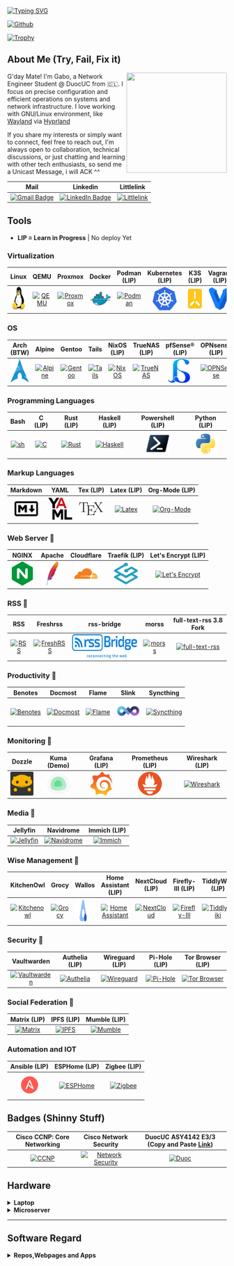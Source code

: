 <!--
Hey thanks for see the code behind, here you have the template
URL Template
<a href="site link" ><img src="image-link" title="Tittle-Link" alt="Tittle-Link" height="55"/></a>

Badge Template
[![Badge Name](https://img.shields.io/badge/Badge_Name-B51D39?logo="logo"&logoColor=FABE0F&labelColor=38A454&style=for-the-badge)](external-link)

Have Fun, Happy Hacking
- Proxylivy
-->
[![Typing SVG](https://readme-typing-svg.demolab.com?font=JetBrains+Mono&size=18&duration=3000&pause=800&color=CDD6F4&background=24273a&random=false&width=450&height=60&lines=Hi+There%2C+I+am+Proxylivy+%5E%5E;Catppucin+Macchiato+best+Dark+Theme+%3C3;Feel+Free+to+Look+Arround)](https://git.io/typing-svg)

[![Github](https://img.shields.io/badge/👓_README_Source_Code-100000?style=for-the-badge&logo=github&logoColor=white)](README.md?plain=1)

[![Trophy](https://github-profile-trophy.vercel.app/?username=proxylivy&theme=nord&rank=SSS,SS,AAA,AA,A,B,C,SECRET&column=-1&no-bg=true&no-frame=true)](https://github.com/ryo-ma/github-profile-trophy)

## About Me (Try, Fail, Fix it)
<img align="right" width="230" height="230" src="/DeathGabox_Octocat.png">

G'day Mate! I'm Gabo, a Network Engineer Student @ DuocUC from 🇨🇱. I focus on precise configuration and efficient operations on systems and network infrastructure. I love working with GNU/Linux environment, like [Wayland](https://wayland.freedesktop.org/) via [Hyprland](https://hyprland.org/)

If you share my interests or simply want to connect, feel free to reach out, I'm always open to collaboration, technical discussions, or just chatting and learning with other tech enthusiasts, so send me a Unicast Message, i will ACK ^^

| Mail | Linkedin | Littlelink |
| :---: | :---: | :---: |
| [![Gmail Badge](https://img.shields.io/badge/🔗_Mail_Me-B51D39?logo=gmail&logoColor=FABE0F&labelColor=38A454&style=for-the-badge)](mailto:zunigagabriel3@gmail.com) | [![LinkedIn Badge](https://img.shields.io/badge/🔗_Linked[In]-e6e6e6?logo=linkedin&logoColor=0575B0&style=for-the-badge)](https://www.linkedin.com/in/gabo-z-montecinos) | [![Littlelink](https://img.shields.io/badge/Littlelink-blue?logo=test&style=for-the-badge)](https://littlelink.proxylivy.work/) |

## Tools
- **LIP = Learn in Progress** | No deploy Yet
### Virtualization
| Linux | QEMU | Proxmox | Docker | Podman (LIP) | Kubernetes (LIP) | K3S (LIP) | Vagrant (LIP) |
| :---: | :---: | :---: | :---: | :---: | :---: | :---: | :---: |
| <a href="https://kernel.org/" ><img src="https://raw.githubusercontent.com/devicons/devicon/master/icons/linux/linux-original.svg" title="Linux" alt="Linux" height="55"/></a> | <a href="https://www.qemu.org/" ><img src="https://qemu.weilnetz.de/icon/benoit/black_and_orange_qemu_head-128x128.png" title="QEMU" alt="QEMU" height="55"/></a> | <a href="https://www.proxmox.com/en/" ><img src="/assets/proxmox-logo-stacked-inverted-color.svg" title="Proxmox" alt="Proxmox" height="70"/></a> | <a href="https://www.docker.com/" ><img src="https://raw.githubusercontent.com/devicons/devicon/master/icons/docker/docker-original.svg" title="Docker" alt="Docker" height="55"/></a> | <a href="https://podman.io/"><img src="https://raw.githubusercontent.com/containers/common/main/logos/podman-logo-full-vert.png" title="Podman" alt="Podman" height="55" /></a> | <a href="https://kubernetes.io/"><img src="https://raw.githubusercontent.com/devicons/devicon/master/icons/kubernetes/kubernetes-original.svg" title="Kubernetes" alt="Kubernetes" height="55" /></a> | <a href="https://k3s.io/"><img src="https://raw.githubusercontent.com/devicons/devicon/master/icons/k3s/k3s-original.svg" title="K3s" alt="K3s" height="55" /></a> | <a href="https://www.vagrantup.com/"><img src="https://raw.githubusercontent.com/devicons/devicon/master/icons/vagrant/vagrant-original.svg" title="Vagrant" alt="Vagrant" height="55" /></a> |

### OS
| Arch (BTW) | Alpine | Gentoo | Tails | NixOS (LIP) | TrueNAS (LIP) | pfSense® (LIP) | OPNsense (LIP) | OpenWrt (LIP) |
| :---: | :---: | :---: | :---: | :---: | :---: | :---: | :---: | :---: |
| <a href="https://archlinux.org/"><img src="https://raw.githubusercontent.com/walkxcode/dashboard-icons/refs/heads/main/svg/arch.svg" title="Arch" alt="Arch" height="55" /></a> | <a href="https://www.alpinelinux.org/"><img src="https://upload.wikimedia.org/wikipedia/commons/6/60/New_Logo_Alpine_Linux.svg" title="Alpine" alt="Alpine" height="55" /></a> | <a href="https://www.gentoo.org/"><img src="https://www.gentoo.org/assets/img/logo/gentoo-signet.svg" title="Gentoo" alt="Gentoo" height="55" /></a> | <a href="https://tails.net/"><img src="https://tails.net/contribute/how/promote/material/logo/tails-logo-drawing.svg" title="Tails" alt="Tails" height="55" /></a> | <a href="https://nixos.org/"><img src="https://raw.githubusercontent.com/NixOS/nixos-artwork/master/logo/nix-snowflake-colours.svg" title="NixOS" alt="NixOS" height="55" /></a> | <a href="https://www.truenas.com/"><img src="/assets/Old-Freenas.png" title="TueNAS" alt="TrueNAS" height="55" /></a> | <a href="https://www.pfsense.org"><img src="https://raw.githubusercontent.com/pfsense/pfsense/master/src/usr/local/www/android-chrome-512x512.png" title="PfSense" alt="PfSense" height="55" /></a> | <a href="https://opnsense.org/"><img src="/assets/OPNSense-Icon.png" title="OPNSense" alt="OPNSense" height="55" /></a> | <a href="https://openwrt.org/"><img src="https://raw.githubusercontent.com/openwrt/branding/master/logo/openwrt_logo_blue_and_dark_blue.svg" title="OpenWrt" alt="OpenWrt" height="55" /></a> |

### Programming Languages
| Bash | C (LIP) | Rust (LIP) | Haskell (LIP) | Powershell (LIP) | Python (LIP) |
| :---: | :---: | :---: | :---: | :---: | :---: |
| <a href="https://www.gnu.org/software/bash/"><img src="https://raw.githubusercontent.com/odb/official-bash-logo/master/assets/Logos/Icons/SVG/512x512.svg" title="sh" alt="sh" height="55"/></a> | <a href="https://www.gnu.org/software/gnu-c-manual/gnu-c-manual.html"><img src="https://upload.wikimedia.org/wikipedia/commons/5/55/The_C_Programming_Language_logo_with_Helvetica_LT_Black_and_CG_Times_Bold.svg" title="C" alt="C" height="55"/></a> | <a href="https://www.rust-lang.org/"><img src="https://raw.githubusercontent.com/rust-lang/rust-artwork/master/logo/rust-logo-512x512.png" title="Rust" alt="Rust" height="55"/></a> | <a href="https://www.haskell.org/"><img src="https://upload.wikimedia.org/wikipedia/commons/1/1c/Haskell-Logo.svg" title="Haskell" alt="Haskell" height="55"/></a> | <a href="https://github.com/PowerShell/PowerShell"><img src="https://raw.githubusercontent.com/devicons/devicon/master/icons/powershell/powershell-original.svg" title="Powershell" alt="Powershell" height="55"/></a> | <a href="https://www.python.org/"><img src="https://raw.githubusercontent.com/devicons/devicon/master/icons/python/python-original.svg" title="Python" alt="Python" height="55"/></a> |

### Markup Languages
| Markdown | YAML | Tex (LIP) | Latex (LIP) | Org-Mode (LIP) |
| :---: | :---: | :---: | :---: | :---: |
| <a href="https://www.markdownguide.org" ><img src="https://raw.githubusercontent.com/devicons/devicon/master/icons/markdown/markdown-original.svg" title="Markdown" alt="Markdown" height="55"/></a> | <a href="https://yaml.org/" ><img src="https://raw.githubusercontent.com/devicons/devicon/master/icons/yaml/yaml-original.svg" title="YAML" alt="YAML" height="55"/></a> | <a href="https://tug.org/texlive/doc.html"><img src="https://raw.githubusercontent.com/devicons/devicon/master/icons/tex/tex-original.svg" title="Tex" alt="Tex" height="55"/></a> | <a href="https://www.latex-project.org"><img src="https://www.latex-project.org/about/logos/latex-project-logo_288x288.svg" title="Latex" alt="Latex" height="55"/></a> |<a href="https://orgmode.org/"><img src="https://orgmode.org/resources/img/org-mode-unicorn.svg" title="Org-Mode" alt="Org-Mode" height="55" /></a> |

### Web Server 🐳
| NGINX | Apache | Cloudflare | Traefik (LIP) | Let's Encrypt (LIP) |
| :---: | :---: | :---: | :---: | :---: |
| <a href="https://nginx.org/" ><img src="https://raw.githubusercontent.com/devicons/devicon/master/icons/nginx/nginx-original.svg" title="NGINX" alt="NGINX" height="55"/></a> | <a href="https://httpd.apache.org/" ><img src="https://raw.githubusercontent.com/devicons/devicon/master/icons/apache/apache-original.svg" title="Apache" alt="Apache" height="55"/></a> | <a href="https://www.cloudflare.com/products/tunnel/" ><img src="https://raw.githubusercontent.com/devicons/devicon/master/icons/cloudflare/cloudflare-original.svg" title="Cloudflare Tunnel" alt="Cloudflare Tunnel" height="55"/></a> | <a href="https://github.com/traefik/traefik" ><img src="https://raw.githubusercontent.com/devicons/devicon/master/icons/traefikproxy/traefikproxy-original.svg" title="Traefik" alt="Traefik" height="55"/></a> | <a href="https://letsencrypt.org/"><img src="https://upload.wikimedia.org/wikipedia/commons/8/89/Let%27s_Encrypt_icon.svg" title="Let's Encrypt" alt="Let's Encrypt" height="55"/></a> |

### RSS 🐳
| RSS | Freshrss | rss-bridge | morss | full-text-rss 3.8 Fork |
| :---: | :---: | :---: | :---: | :---: |
| <a href="https://www.rssboard.org/rss-specification" ><img src="https://upload.wikimedia.org/wikipedia/commons/4/43/Feed-icon.svg" title="RSS" alt="RSS" width="43" height="43"/></a> | <a href="https://freshrss.org/" ><img src="https://freshrss.org/images/icon.svg" title="FreshRSS" alt="FreshRSS" height="55"/></a> | <a href="https://github.com/RSS-Bridge/rss-bridge" ><img src="https://raw.githubusercontent.com/RSS-Bridge/rss-bridge/master/docs/images/rssbridgelogo.png" title="rss-bridge" alt="rss-bridge" height="55"/></a> | <a href="https://github.com/pictuga/morss" ><img src="https://morss.it/logo.svg" title="morss" alt="morss" height="55"/></a> | <a href="https://github.com/heussd/fivefilters-full-text-rss-docker" ><img src="https://www.fivefilters.org/wp-content/uploads/2020/04/logo-regular.svg" title="full-text-rss" alt="full-text-rss" height="55"/></a> |

### Productivity 🐳
| Benotes | Docmost | Flame | Slink | Syncthing |
| :---: | :---: | :---: | :---: | :---: |
| <a href="https://github.com/fr0tt/benotes"><img src="https://styles.redditmedia.com/t5_7s4cwx/styles/communityIcon_btnd115h9mca1.png" title="Benotes" alt="Benotes" height="55" /></a> | <a href="https://docmost.com/"><img src="https://raw.githubusercontent.com/docmost/docmost/main/apps/client/public/favicon-32x32.png" title="Docmost" alt="Docmost" height="55" /></a> | <a href="https://github.com/pawelmalak/flame"><img src="https://raw.githubusercontent.com/pawelmalak/flame/master/client/public/icons/apple-touch-icon-180x180.png" title="Flame" alt="Flame" height="55" /></a> | <a href="https://github.com/andrii-kryvoviaz/slink"><img src="https://raw.githubusercontent.com/andrii-kryvoviaz/slink/main/client/static/favicon.png" title="Slink" alt="Slink" height="55" /></a> | <a href="https://syncthing.net/"><img src="https://upload.wikimedia.org/wikipedia/commons/5/57/Syncthing_Logo.svg" title="Syncthing" alt="Syncthing" height="55" /></a> |

### Monitoring 🐳
| Dozzle | Kuma (Demo) | Grafana (LIP) | Prometheus (LIP) | Wireshark (LIP) |
| :---: | :---: | :---: | :---: | :---: |
| <a href="https://dozzle.dev/"><img src="https://raw.githubusercontent.com/amir20/dozzle/master/public/apple-touch-icon.png" title="Dozzle" alt="Dozzle" height="55" /></a> | <a href="https://kuma.deathgabox.work/status/kuma"><img src="https://raw.githubusercontent.com/louislam/uptime-kuma/master/public/icon.svg" title="Uptime Kuma" alt="Uptime Kuma" height="55" /></a> | <a href="https://grafana.com/oss/"><img src="https://raw.githubusercontent.com/devicons/devicon/master/icons/grafana/grafana-original.svg" title="Grafana" alt="Grafana" height="55" /></a> | <a href="https://prometheus.io/"><img src="https://raw.githubusercontent.com/devicons/devicon/master/icons/prometheus/prometheus-original.svg" title="Prometheus" alt="Prometheus" height="55" /></a> | <a href="https://www.wireshark.org/"><img src="https://upload.wikimedia.org/wikipedia/commons/c/c6/Wireshark_icon_new.png" title="Wireshark" alt="Wireshark" height="55" /></a> |

### Media 🐳
| Jellyfin | Navidrome | Immich (LIP) |
| :---: | :---: | :---: |
| <a href="https://jellyfin.org/"><img src="https://raw.githubusercontent.com/jellyfin/jellyfin-ux/master/branding/SVG/icon-transparent.svg" title="Jellyfin" alt="Jellyfin" height="55" /></a> | <a href="https://github.com/navidrome/navidrome/"><img src="https://raw.githubusercontent.com/navidrome/navidrome/master/resources/logo-192x192.png" title="Navidrome" alt="Navidrome" height="55" /></a> | <a href="https://immich.app/"><img src="https://raw.githubusercontent.com/immich-app/immich/main/design/immich-logo.svg" title="Immich" alt="Immich" height="55" /></a> |

### Wise Management 🐳
| KitchenOwl | Grocy | Wallos | Home Assistant (LIP) | NextCloud (LIP) | Firefly-III (LIP) | TiddlyWiki (LIP) |
| :---: | :---: | :---: | :---: | :---: | :---: | :---: |
| <a href="https://github.com/TomBursch/kitchenowl"><img src="https://raw.githubusercontent.com/TomBursch/kitchenowl/main/docs/docs/img/logo.png" title="Kitchenowl" alt="Kitchenowl" height="55" /></a> | <a href="https://github.com/grocy/grocy"><img src="https://raw.githubusercontent.com/grocy/grocy/master/public/img/icon.svg" title="Grocy" alt="Grocy" height="55" /></a> | <a href="https://github.com/ellite/Wallos"><img src="https://raw.githubusercontent.com/ellite/Wallos/main/images/siteicons/walloswhite.png" title="Wallos" alt="Wallos" height="55" /></a> | <a href="https://www.home-assistant.io/"><img src="/assets/home-assistant-color-light.svg" title="Home Assistant" alt="Home Assistant" height="55" /></a> | <a href="https://nextcloud.com/"><img src="https://nextcloud.com/c/uploads/2022/11/logo_nextcloud_blue.svg" title="NextCloud" alt="NextCloud" height="55" /></a> | <a href="https://demo.firefly-iii.org/login"><img src="https://docs.firefly-iii.org/images/explanation/more-information/logo/logo.png" title="Firefly-III" alt="Firefly-III" height="55" /></a> | <a href="https://tiddlywiki.com/"><img src="https://simpleicons.org/icons/tiddlywiki.svg" title="TiddlyWiki" alt="TiddlyWiki" height="55" /></a> |

### Security 🐳
| Vaultwarden | Authelia (LIP) | Wireguard (LIP) | Pi-Hole (LIP) | Tor Browser (LIP) | 
| :---: | :---: | :---: | :---: | :---: |
| <a href="https://github.com/dani-garcia/vaultwarden"><img src="https://simpleicons.org/icons/vaultwarden.svg" title="Vaultwarden" alt="Vaultwarden" height="55" /></a> | <a href="https://www.authelia.com/"><img src="https://raw.githubusercontent.com/authelia/authelia/master/docs/static/images/branding/logo-cropped.svg" title="Authelia" alt="Authelia" height="55" /></a> | <a href="https://www.wireguard.com/"><img src="https://www.wireguard.com/img/wireguard.svg" title="Wireguard" alt="Wireguard" height="55" /></a> | <a href="https://pi-hole.net/"><img src="https://raw.githubusercontent.com/pi-hole/web/master/img/logo.svg" title="Pi-Hole" alt="Pi-Hole" height="55" /></a> | <a href="https://www.torproject.org/"><img src="https://styleguide.torproject.org/static/images/tor-logo/purple.svg" title="Tor Browser" alt="Tor Browser" height="55" /></a> |

### Social Federation 🐳
| Matrix (LIP) | IPFS (LIP) | Mumble (LIP) |
| :---: | :---: | :---: |
| <a href="https://matrix.org/"><img src="https://raw.githubusercontent.com/matrix-org/matrix.org/refs/heads/gatsby/content/matrix%20logo.svg" title="Matrix" alt="Matrix" height="55" /></a> | <a href="https://www.ipfs.tech/"><img src="https://upload.wikimedia.org/wikipedia/commons/1/18/Ipfs-logo-1024-ice-text.png" title="IPFS" alt="IPFS" height="55" /></a> | <a href="https://www.mumble.info/"><img src="https://upload.wikimedia.org/wikipedia/commons/8/8f/Icons_mumble.svg" title="Mumble" alt="Mumble" height="55" /></a> |

### Automation and IOT
| Ansible (LIP) | ESPHome (LIP) | Zigbee (LIP) |
| :---: | :---: | :---: |
| <a href="https://www.ansible.com/"><img src="https://raw.githubusercontent.com/ansible/logos/main/community-marks/Ansible-Community-Mark-Mango.svg" title="Ansible" alt="Ansible" height="55" /></a> | <a href="https://esphome.io/guides/getting_started_command_line.html"><img src="https://esphome.io/_images/logo.svg" title="ESPHome" alt="ESPHome" height="55" /></a> | <a href="https://ezzigbee.com/"><img src="https://upload.wikimedia.org/wikipedia/commons/1/1e/Zigbee_logo.svg" title="Zigbee" alt="Zigbee" height="55" /></a> |


## Badges (Shinny Stuff)
| Cisco CCNP: Core Networking | Cisco Network Security | DuocUC ASY4142 E3/3 (Copy and Paste [Link](https://api.badgr.io/public/assertions/JtIwpc7rSmePwHQgYJAtMA))|
| :---: | :---: | :---: |
| <a href="https://www.credly.com/badges/ae128be4-77f2-4d5c-8f34-b1484fb66929/public_url"><img src="/assets/badges/Cisco-CCNP-Core-Networking.png" title="CCNP" alt="CCNP" height="150" /></a> | <a href="https://www.credly.com/badges/3bc108d0-a083-43ee-a07c-0a95ee342aec/public_url"><img src="/assets/badges/Cisco-Network-Security.png" title="Network Security" alt="Network Security" height="150" /></a> | <a href="https://api.badgr.io/public/assertions/JtIwpc7rSmePwHQgYJAtMA"><img src="/assets/badges/DuocUC-ASY4142-E3.png" title="Duoc" alt="Duoc" height="150" /></a> |


## Hardware

<details>
 <summary><b>Laptop</b></summary>

[![Acer Aspire E5-575G](https://img.shields.io/badge/Acer-Aspire_E5_575G-83B81A?logo=acer&logoColor=fff&style=for-the-badge)](https://global-download.acer.com/GDFiles/Document/User%20Manual%20W10/User%20Manual%20W10_Acer_1.0_A_A.pdf?acerid=636349268251913884&Step1=&Step2=&Step3=ASPIRE%20E5-576&OS=ALL&LC=en&BC=ACER&SC=PA_6)

[![Intel i5-6200U](https://img.shields.io/badge/🔗_Intel-Core_i5_6200U-0071C5?style=for-the-badge&logo=intel&logoColor=white)](https://ark.intel.com/content/www/us/en/ark/products/88193/intel-core-i5-6200u-processor-3m-cache-up-to-2-80-ghz.html) [![Intel HD Graphics 520](https://img.shields.io/badge/🔗_Intel-HD_Graphics_520-0071C5?style=for-the-badge&logo=intel&logoColor=white)](https://www.intel.com/content/www/us/en/support/products/88355/graphics/processor-graphics/intel-hd-graphics-family/intel-hd-graphics-520.html)

[![Nvidia GeForce 940MX](https://img.shields.io/badge/🔗_NVIDIA-GeForce_940MX-76B900?style=for-the-badge&logo=nvidia&logoColor=white)](https://www.nvidia.com/en-us/geforce/gaming-laptops/geforce-940mx/)

[![Kingston Technology](https://img.shields.io/badge/🔗_Kingston%20Fury%20Renegade-1TB-000?logo=kingstontechnology&logoColor=fff&style=for-the-badge)](https://www.kingston.com/en/ssd/gaming/kingston-fury-renegade-nvme-m2-ssd/)

![Wayland](https://img.shields.io/badge/Display-1366x768-FFBC00?logo=wayland&logoColor=000&style=for-the-badge)

</details>

<details>
 <summary><b>Microserver</b></summary>

[![Fandom](https://img.shields.io/badge/🔗_Fandom_Wiki-HP_MicroServer_N40L-FA005A?logo=fandom&logoColor=fff&style=for-the-badge)](https://n40l.fandom.com/wiki/HP_MicroServer_N40L_Wiki)

[![AMD Badge](https://img.shields.io/badge/🔗_AMD-Turion_II_Neo_N40L_K625-ED1C24?logo=amd&logoColor=fff&style=for-the-badge)](https://en.wikipedia.org/wiki/Template:AMD_Turion_II_Neo_(Geneva,_dual-core))

[![Nvidia GeForce 210](https://img.shields.io/badge/🔗_NVIDIA-GeForce_210_V340.1080-76B900?style=for-the-badge&logo=nvidia&logoColor=white)](https://www.techpowerup.com/gpu-specs/geforce-210.c2020)

[![Western Digital](https://img.shields.io/badge/🔗_Western%20Digital-2x1TB-000?logo=westerndigital&logoColor=fff&style=for-the-badge)](https://www.westerndigital.com/en-us/products/internal-drives/wd-blue-desktop-sata-hdd?sku=WD10EZEX)

</details>

---
## Software Regard 

<details>
 <summary><b>Repos,Webpages and Apps</b></summary>

- Helful Github Repos to build this page

[![Readme Typing](https://img.shields.io/badge/🔗_Readme_Typing_-181717?logo=github&logoColor=fff&style=for-the-badge)](https://github.com/denvercoder1/readme-typing-svg) [![Envoy-VC/Awesome_Badges](https://img.shields.io/badge/🔗_Awesome_Badges-181717?logo=github&logoColor=fff&style=for-the-badge)](https://github.com/Envoy-VC/awesome-badges) [![Awesome Self-hosted](https://img.shields.io/badge/🔗_Awesome_Self_Hosted-181717?logo=github&logoColor=fff&style=for-the-badge)](https://github.com/awesome-selfhosted/awesome-selfhosted) 
[![Awesome Awesomeness](https://img.shields.io/badge/🔗_Awesome_Awesomeness-181717?logo=github&logoColor=fff&style=for-the-badge)](https://github.com/bayandin/awesome-awesomeness)
[![Devicons](https://img.shields.io/badge/🔗_Devicons-181717?logo=github&logoColor=fff&style=for-the-badge)](https://github.com/devicons/devicon)
[![sammoroz Readme](https://img.shields.io/badge/🔗_sammoroz_Readme-181717?logo=github&logoColor=fff&style=for-the-badge)](https://github.com/sammorozov/sammorozov)



- Webpages

[![Awesome Lists Badge](https://img.shields.io/badge/🔗_Awesome%20Lists-FC65A8?logo=awesomelists&logoColor=fff&style=for-the-badge)](https://github.com/sindresorhus/awesome)  [![Shields.io Badge](https://img.shields.io/badge/🔗_Shields.io-000?logo=shieldsdotio&logoColor=fff&style=for-the-badge)](https://shields.io/) [![Simple Icons Badge](https://img.shields.io/badge/🔗_Badges%20Pages-111?logo=simpleicons&logoColor=fff&style=for-the-badge)](https://badges.pages.dev) [![Hack The Box Badge](https://img.shields.io/badge/🔗_Hack%20The%20Box-9FEF00?logo=hackthebox&logoColor=000&style=for-the-badge)](https://www.hackthebox.com/) [![TryHackMe Badge](https://img.shields.io/badge/TryHackMe-212C42?logo=tryhackme&logoColor=fff&style=for-the-badge)](https://tryhackme.com/) [![FreeCodeCamp](https://img.shields.io/badge/🔗_FreeCodeCamp-27273D?style=for-the-badge&logo=freecodecamp&logoColor=white)](https://www.freecodecamp.org/) [![XDA Developers Badge](https://img.shields.io/badge/🔗_XDA%20Developers-EA7100?logo=xdadevelopers&logoColor=fff&style=for-the-badge)](https://www.xda-developers.com/)

- Apps

[![tmux Badge](https://img.shields.io/badge/🔗_tmux-1BB91F?logo=tmux&logoColor=fff&style=for-the-badge)](https://github.com/tmux/tmux/wiki) 
[![htop Badge](https://img.shields.io/badge/🔗_htop-009020?logo=htop&logoColor=fff&style=for-the-badge)](https://htop.dev/)
[![Vim](https://img.shields.io/badge/🔗_VIM-%2311AB00.svg?&style=for-the-badge&logo=vim&logoColor=white)](https://www.vim.org/)
[![Emacs](https://img.shields.io/badge/🔗_Emacs-%237F5AB6.svg?&style=for-the-badge&logo=gnu-emacs&logoColor=white)](https://www.gnu.org/software/emacs/) 


[![Obsidian](https://img.shields.io/badge/🔗_Obsidian-252525?style=for-the-badge&logo=obsidian&logoColor=6830D9)](https://obsidian.md/)
[![LibreOffice](https://img.shields.io/badge/🔗_LibreOffice-18A303?style=for-the-badge&logo=LibreOffice&logoColor=white)](https://www.libreoffice.org/)
[![F-Droid](https://img.shields.io/badge/🔗_F%20Droid-1976D2?style=for-the-badge&logo=f-droid&logoColor=white)](https://f-droid.org/)
[![RetroArch Badge](https://img.shields.io/badge/🔗_RetroArch-000?logo=retroarch&logoColor=fff&style=for-the-badge)](https://www.retroarch.com/)
[![MusicBrainz Picard](https://img.shields.io/badge/🔗_MusicBrainz_Picard-BA478F?logo=musicbrainz&logoColor=fff&style=for-the-badge)](https://picard.musicbrainz.org/)

[![Firefox](https://img.shields.io/badge/🔗_Firefox_Browser-FF7139?style=for-the-badge&logo=Firefox-Browser&logoColor=white)](https://www.mozilla.org/en-US/firefox/new/)
[![DuckDuckGo Badge](https://img.shields.io/badge/🔗_DuckDuckGo-DE5833?logo=duckduckgo&logoColor=fff&style=for-the-badge)](https://duckduckgo.com/)
[![uBlock Origin Badge](https://img.shields.io/badge/🔗_uBlock%20Origin-800000?logo=ublockorigin&logoColor=fff&style=for-the-badge)](https://ublockorigin.com/)
[![Pocket Badge](https://img.shields.io/badge/🔗_Pocket-EF3F56?logo=pocket&logoColor=fff&style=for-the-badge)](https://getpocket.com/en)
[![Thunderbird Badge](https://img.shields.io/badge/🔗_Thunderbird-0A84FF?logo=thunderbird&logoColor=fff&style=for-the-badge)](https://www.thunderbird.net/en-US/)

- Tech Brands

[![Cisco Badge](https://img.shields.io/badge/🔗_Cisco_Network-1BA0D7?logo=cisco&logoColor=fff&style=for-the-badge)](https://www.cisco.com/)
[![Huawei Badge](https://img.shields.io/badge/🔗_Huawei_Network-F00?logo=huawei&logoColor=fff&style=for-the-badge)](https://e.huawei.com/en/)
[![Ubiquiti Badge](https://img.shields.io/badge/🔗_Ubiquiti_Network-0559C9?logo=ubiquiti&logoColor=fff&style=for-the-badge)](https://www.ui.com/introduction)


</details>

<!---
DeathGabox/DeathGabox is a ✨ special ✨ repository because its `README.md` (this file) appears on your GitHub profile.
You can click the Preview link to take a look at your changes.
Hi <3

![Build With Love](http://ForTheBadge.com/images/badges/built-with-love.svg)
--->
